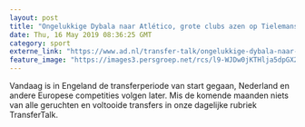 ```yaml
---
layout: post
title: "Ongelukkige Dybala naar Atlético, grote clubs azen op Tielemans"
date: Thu, 16 May 2019 08:36:25 GMT
category: sport
externe_link: "https://www.ad.nl/transfer-talk/ongelukkige-dybala-naar-atletico-grote-clubs-azen-op-tielemans~a331f44a/"
feature_image: "https://images3.persgroep.net/rcs/l9-WJDw0jKTHlja5dpGX296c8bM/diocontent/148494848/_fitwidth/400/?appId=21791a8992982cd8da851550a453bd7f&quality=0.7"
---
```


Vandaag is in Engeland de transferperiode van start gegaan, Nederland en andere Europese competities volgen later. Mis de komende maanden niets van alle geruchten en voltooide transfers in onze dagelijke rubriek TransferTalk.
